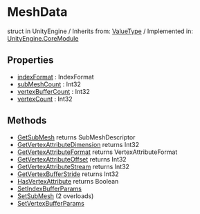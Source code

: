# MeshData
struct in UnityEngine
 / Inherits from: <a href="https://docs.unity3d.com/6000.0/Documentation/ScriptReference/ValueType.html">ValueType</a> / Implemented in: <a href="https://docs.unity3d.com/6000.0/Documentation/ScriptReference/UnityEngine.CoreModule.html">UnityEngine.CoreModule</a>
## Properties
- <a href="https://docs.unity3d.com/6000.0/Documentation/ScriptReference/MeshData-indexFormat.html">indexFormat</a> : IndexFormat
- <a href="https://docs.unity3d.com/6000.0/Documentation/ScriptReference/MeshData-subMeshCount.html">subMeshCount</a> : Int32
- <a href="https://docs.unity3d.com/6000.0/Documentation/ScriptReference/MeshData-vertexBufferCount.html">vertexBufferCount</a> : Int32
- <a href="https://docs.unity3d.com/6000.0/Documentation/ScriptReference/MeshData-vertexCount.html">vertexCount</a> : Int32
## Methods
- <a href="https://docs.unity3d.com/6000.0/Documentation/ScriptReference/MeshData.GetSubMesh.html">GetSubMesh</a> returns SubMeshDescriptor
- <a href="https://docs.unity3d.com/6000.0/Documentation/ScriptReference/MeshData.GetVertexAttributeDimension.html">GetVertexAttributeDimension</a> returns Int32
- <a href="https://docs.unity3d.com/6000.0/Documentation/ScriptReference/MeshData.GetVertexAttributeFormat.html">GetVertexAttributeFormat</a> returns VertexAttributeFormat
- <a href="https://docs.unity3d.com/6000.0/Documentation/ScriptReference/MeshData.GetVertexAttributeOffset.html">GetVertexAttributeOffset</a> returns Int32
- <a href="https://docs.unity3d.com/6000.0/Documentation/ScriptReference/MeshData.GetVertexAttributeStream.html">GetVertexAttributeStream</a> returns Int32
- <a href="https://docs.unity3d.com/6000.0/Documentation/ScriptReference/MeshData.GetVertexBufferStride.html">GetVertexBufferStride</a> returns Int32
- <a href="https://docs.unity3d.com/6000.0/Documentation/ScriptReference/MeshData.HasVertexAttribute.html">HasVertexAttribute</a> returns Boolean
- <a href="https://docs.unity3d.com/6000.0/Documentation/ScriptReference/MeshData.SetIndexBufferParams.html">SetIndexBufferParams</a>
- <a href="https://docs.unity3d.com/6000.0/Documentation/ScriptReference/MeshData.SetSubMesh.html">SetSubMesh</a> (2 overloads)
- <a href="https://docs.unity3d.com/6000.0/Documentation/ScriptReference/MeshData.SetVertexBufferParams.html">SetVertexBufferParams</a>

